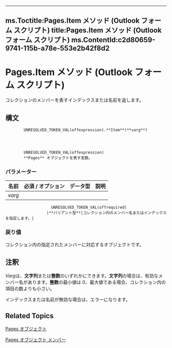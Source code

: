 

---
ms.Toctitle:Pages.Item メソッド (Outlook フォーム スクリプト)
title:Pages.Item メソッド (Outlook フォーム スクリプト)
ms.ContentId:c2d80659-9741-115b-a78e-553e2b42f8d2
---
# Pages.Item メソッド (Outlook フォーム スクリプト)




コレクションのメンバーを表すインデックスまたは名前を返します。

## 構文

            UNRESOLVED_TOKEN_VAL(offexpression).**Item**(**varg**)




            UNRESOLVED_TOKEN_VAL(offexpression)
            **Pages** オブジェクトを表す変数。

### パラメーター

|**名前**|**必須 / オプション**|**データ型**|**説明**|
|---|---|---|---|
|*varg*|
                        UNRESOLVED_TOKEN_VAL(offrequired)
                      |**バリアント型**|コレクション内のメンバー名またはインデックスを指定します。|



### 戻り値
コレクション内の指定されたメンバーに対応するオブジェクトです。





## 注釈
*Varg*は、**文字列**または**整数**のいずれかにできます。**文字列**の場合は、有効なメンバー名があります。**整数**の最小値は 0、最大値である場合、コレクション内の項目の数よりも小さい。



インデックスまたは名前が無効な場合は、エラーになります。



## Related Topics

[Pages オブジェクト](20a5339d-1dc7-9b61-d725-d13db72c5f65.md)

[Pages オブジェクト メンバー](8cbf9b2a-f53b-087c-0b8e-f824e967b5a6.md)




